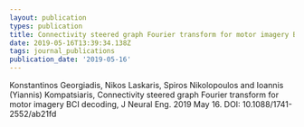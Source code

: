 ```yaml
---
layout: publication
types: publication
title: Connectivity steered graph Fourier transform for motor imagery BCI decoding
date: 2019-05-16T13:39:34.138Z
tags: journal_publications
publication_date: '2019-05-16'
---
```

Konstantinos Georgiadis, Nikos Laskaris, Spiros Nikolopoulos and Ioannis (Yiannis) Kompatsiaris, Connectivity steered graph Fourier transform for motor imagery BCI decoding, J Neural Eng. 2019 May 16. DOI: 10.1088/1741-2552/ab21fd
